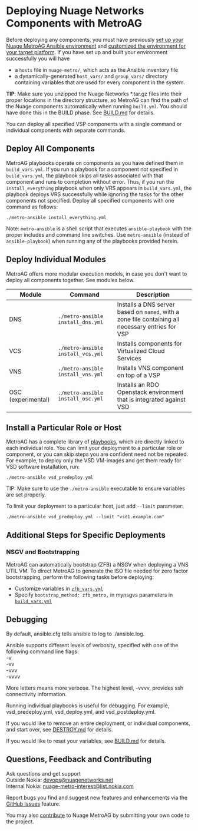# Deploying Nuage Networks Components with MetroAG
Before deploying any components, you must have previously [set up your Nuage MetroAG Ansible environment](SETUP.md "link to SETUP documentation") and [customized the environment for your target platform](BUILD.md "link to BUILD documentation"). If you have set up and built your environment successfully you will have
* a `hosts` file in `nuage-metro/`, which acts as the Ansible inventory file
* a dynamically-generated `host_vars/` and `group_vars/` directory containing variables that are used for every component in the system.

**TIP**: Make sure you unzipped the Nuage Networks *.tar.gz files into their proper locations in the directory structure, so MetroAG can find the path of the Nuage components automatically when running `build.yml`. You should have done this in the BUILD phase. See [BUILD.md](BUILD.md) for details.

You can deploy all specified VSP components with a single command or individual components with separate commands. 
## Deploy All Components
MetroAG playbooks operate on components as you have defined them in `build_vars.yml`. If you run a playbook for a component not specified in `build_vars.yml`, the playbook skips all tasks associated with that component and runs to completion without error. Thus, if you run the `install_everything` playbook when only VRS appears in `build_vars.yml`, the playbook deploys VRS successfully while ignoring the tasks for the other components not specified. Deploy all specified components with one command as follows:
```
./metro-ansible install_everything.yml
```
Note: `metro-ansible` is a shell script that executes `ansible-playbook` with the proper includes and command line switches. Use `metro-ansible` (instead of `ansible-playbook`) when running any of the playbooks provided herein.

## Deploy Individual Modules
MetroAG offers more modular execution models, in case you don't want to deploy all components together. See modules below.

Module | Command | Description
 ---|---|---
DNS | `./metro-ansible install_dns.yml` | Installs a DNS server based on `named`, with a zone file containing all necessary entries for VSP
VCS | `./metro-ansible install_vcs.yml` | Installs components for Virtualized Cloud Services
VNS | `./metro-ansible install_vns.yml` | Installs VNS component on top of a VSP
OSC (experimental) | `./metro-ansible install_osc.yml` | Installs an RDO Openstack environment that is integrated against VSD

## Install a Particular Role or Host
MetroAG has a complete library of [playbooks](/playbooks "link to playbooks directory"), which are directly linked to each individual role. You can limit your deployment to a particular role or component, or you can skip steps you are confident need not be repeated. For example, to deploy only the VSD VM-images and get them ready for VSD software installation, run:

```
./metro-ansible vsd_predeploy.yml
```
 
TIP: Make sure to use the  `./metro-ansible` executable to ensure variables are set properly.  

 To limit your deployment to a particular host, just add `--limit` parameter:
 ```
 ./metro-ansible vsd_predeploy.yml --limit "vsd1.example.com"
```
## Additional Steps for Specific Deployments
### NSGV and Bootstrapping
MetroAG can automatically bootstrap (ZFB) a NSGV when deploying a VNS UTIL VM. To direct MetroAG to generate the ISO file needed for zero factor bootstrapping, perform the following tasks before deploying:

* Customize variables in [`zfb_vars.yml`](/zfb_vars.yml "link to zfb_vars.yml file")
* Specify `bootstrap_method: zfb_metro,` in mynsgvs parameters in [`build_vars.yml`](/build_vars.yml "link to build_vars.yml file")

## Debugging
By default, ansible.cfg tells ansible to log to ./ansible.log.

Ansible supports different levels of verbosity, specified with one of the following command line flags:  
-v  
-vv  
-vvv  
-vvvv    

More letters means more verbose. The highest level, -vvvv, provides ssh connectivity information.

Running individual playbooks is useful for debugging. For example, vsd_predeploy.yml, vsd_deploy.yml, and vsd_postdeploy.yml.

If you would like to remove an entire deployment, or individual components, and start over, see [DESTROY.md](DESTROY.md "link to DESTROY documentation") for details.

If you would like to reset your variables, see [BUILD.md](BUILD.md "link to BUILD documentation") for details.

## Questions, Feedback and Contributing
Ask questions and get support  
  Outside Nokia: [devops@nuagenetworks.net](mailto:devops@nuagenetworks.net)  
  Internal Nokia: [nuage-metro-interest@list.nokia.com](mailto:nuage-metro-interest@list.nokia.com "send email to nuage-metro project")  
 
Report bugs you find and suggest new features and enhancements via the [GitHub Issues](https://github.com/nuagenetworks/nuage-metro/issues "nuage-metro issues") feature.

You may also [contribute](CONTRIBUTING.md "link to CONTRIBUTING documentation") to Nuage MetroAG by submitting your own code to the project.
